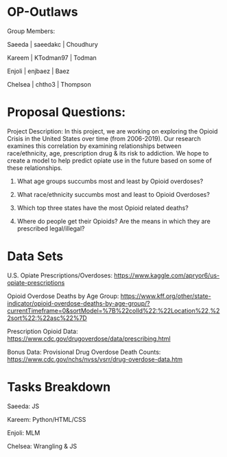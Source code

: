 # OP-Outlaws
Group Members: 

Saeeda | saeedakc | Choudhury

Kareem | KTodman97 | Todman

Enjoli | enjbaez | Baez

Chelsea | chtho3 | Thompson


# Proposal Questions:
Project Description: In this project, we are working on exploring the Opioid Crisis in the United States over time (from 2006-2019). Our research examines this correlation by examining relationships between race/ethnicity, age, prescription drug & its risk to addiction. We hope to create a model to help predict opiate use in the future based on some of these relationships.

1. What age groups succumbs most and least by Opioid overdoses?

2. What race/ethnicity succumbs most and least to Opioid Overdoses?

3. Which top three states have the most Opioid related deaths?

4. Where do people get their Opioids? Are the means in which they are prescribed legal/illegal?


# Data Sets
U.S. Opiate Prescriptions/Overdoses: https://www.kaggle.com/apryor6/us-opiate-prescriptions

Opioid Overdose Deaths by Age Group: https://www.kff.org/other/state-indicator/opioid-overdose-deaths-by-age-group/?currentTimeframe=0&sortModel=%7B%22colId%22:%22Location%22,%22sort%22:%22asc%22%7D

Prescription Opioid Data: https://www.cdc.gov/drugoverdose/data/prescribing.html

Bonus Data: 
Provisional Drug Overdose Death Counts: https://www.cdc.gov/nchs/nvss/vsrr/drug-overdose-data.htm

# Tasks Breakdown
Saeeda: JS

Kareem: Python/HTML/CSS

Enjoli: MLM

Chelsea: Wrangling & JS
